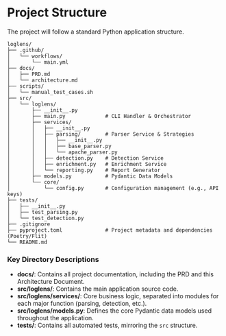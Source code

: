# Project Structure

The project will follow a standard Python application structure.

```plaintext
loglens/
├── .github/
│   └── workflows/
│       └── main.yml
├── docs/
│   ├── PRD.md
│   └── architecture.md
├── scripts/
│   └── manual_test_cases.sh
├── src/
│   └── loglens/
│       ├── __init__.py
│       ├── main.py             # CLI Handler & Orchestrator
│       ├── services/
│       │   ├── __init__.py
│       │   ├── parsing/        # Parser Service & Strategies
│       │   │   ├── __init__.py
│       │   │   ├── base_parser.py
│       │   │   └── apache_parser.py
│       │   ├── detection.py    # Detection Service
│       │   ├── enrichment.py   # Enrichment Service
│       │   └── reporting.py    # Report Generator
│       ├── models.py           # Pydantic Data Models
│       └── core/
│           └── config.py       # Configuration management (e.g., API keys)
├── tests/
│   ├── __init__.py
│   ├── test_parsing.py
│   └── test_detection.py
├── .gitignore
├── pyproject.toml              # Project metadata and dependencies (Poetry/Flit)
└── README.md
```

### Key Directory Descriptions

  * **docs/**: Contains all project documentation, including the PRD and this Architecture Document.
  * **src/loglens/**: Contains the main application source code.
  * **src/loglens/services/**: Core business logic, separated into modules for each major function (parsing, detection, etc.).
  * **src/loglens/models.py**: Defines the core Pydantic data models used throughout the application.
  * **tests/**: Contains all automated tests, mirroring the `src` structure.
